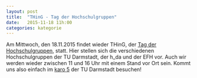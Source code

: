 ```yaml
---
layout: post
title:  "THinG - Tag der Hochschulgruppen"
date:   2015-11-18 11h:00
categories: kategorie
---
```


Am Mittwoch, den 18.11.2015 findet wieder THinG, der [Tag der Hochschulgruppen](http://thing.hg.tu-darmstadt.de/), statt.
Hier stellen sich die verschiedenen Hochschulgruppen der TU Darmstadt, der h_da und der EFH vor.
Auch wir werden wieder zwischen 11 und 16 Uhr mit einem Stand vor Ort sein. Kommt uns also einfach im [karo 5](http://www.tu-darmstadt.de/universitaet/orientierung/lageplaene/lageplaene_stadtmitte/lageplaene_s1/index.de.jsp) der TU Darmstadt besuchen!

